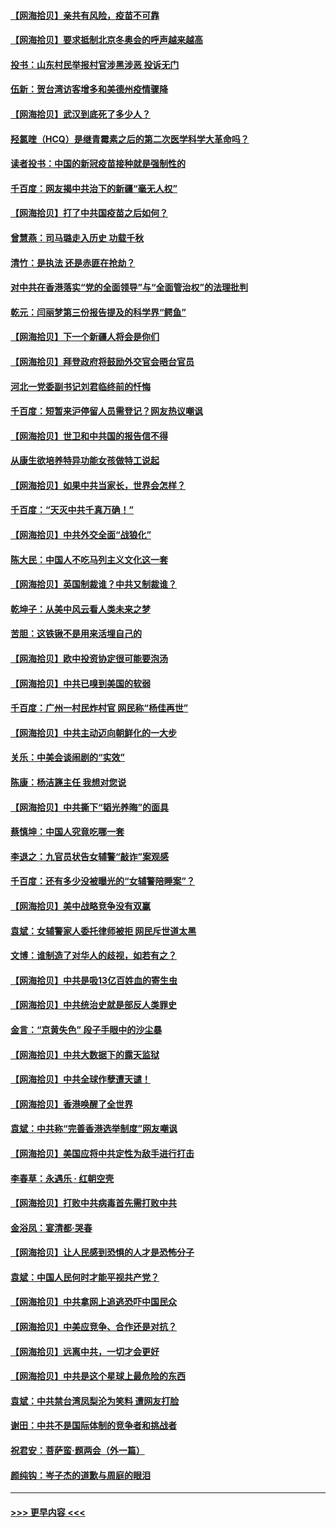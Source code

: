 #### [【网海拾贝】亲共有风险，疫苗不可靠](../pages/nsc993/n12872224.md?t=04120402) 
#### [【网海拾贝】要求抵制北京冬奥会的呼声越来越高](../pages/nsc993/n12868962.md?t=04120402) 
#### [投书：山东村民举报村官涉黑涉恶 投诉无门](../pages/nsc993/n12869726.md?t=04120402) 
#### [伍新：贺台湾访客增多和美德州疫情骤降](../pages/nsc993/n12865651.md?t=04120402) 
#### [【网海拾贝】武汉到底死了多少人？](../pages/nsc993/n12863707.md?t=04120402) 
#### [羟氯喹（HCQ）是继青霉素之后的第二次医学科学大革命吗？](../pages/nsc993/n12638564.md?t=04120402) 
#### [读者投书：中国的新冠疫苗接种就是强制性的](../pages/nsc993/n12859932.md?t=04120402) 
#### [千百度：网友揭中共治下的新疆“毫无人权”](../pages/nsc993/n12858385.md?t=04120402) 
#### [【网海拾贝】打了中共国疫苗之后如何？](../pages/nsc993/n12857866.md?t=04120402) 
#### [曾慧燕：司马璐走入历史 功载千秋](../pages/nsc993/n12856996.md?t=04120402) 
#### [清竹：是执法 还是赤匪在抢劫？](../pages/nsc993/n12856952.md?t=04120402) 
#### [对中共在香港落实“党的全面领导”与“全面管治权”的法理批判](../pages/nsc993/n12856929.md?t=04120402) 
#### [乾元：闫丽梦第三份报告提及的科学界“鳄鱼”](../pages/nsc993/n12855985.md?t=04120402) 
#### [【网海拾贝】下一个新疆人将会是你们](../pages/nsc993/n12855864.md?t=04120402) 
#### [【网海拾贝】拜登政府将鼓励外交官会晤台官员](../pages/nsc993/n12853615.md?t=04120402) 
#### [河北一党委副书记刘君临终前的忏悔](../pages/nsc993/n12849420.md?t=04120402) 
#### [千百度：短暂来沪停留人员需登记？网友热议嘲讽](../pages/nsc993/n12853497.md?t=04120402) 
#### [【网海拾贝】世卫和中共国的报告信不得](../pages/nsc993/n12850902.md?t=04120402) 
#### [从康生欲培养特异功能女孩做特工说起](../pages/nsc993/n12849289.md?t=04120402) 
#### [【网海拾贝】如果中共当家长，世界会怎样？](../pages/nsc993/n12848436.md?t=04120402) 
#### [千百度：“天灭中共千真万确！”](../pages/nsc993/n12845659.md?t=04120402) 
#### [【网海拾贝】中共外交全面“战狼化”](../pages/nsc993/n12845607.md?t=04120402) 
#### [陈大民：中国人不吃马列主义文化这一套](../pages/nsc993/n12842496.md?t=04120402) 
#### [【网海拾贝】英国制裁谁？中共又制裁谁？](../pages/nsc993/n12840909.md?t=04120402) 
#### [乾坤子：从美中风云看人类未来之梦](../pages/nsc993/n12840590.md?t=04120402) 
#### [苦胆：这铁锹不是用来活埋自己的](../pages/nsc993/n12839512.md?t=04120402) 
#### [【网海拾贝】欧中投资协定很可能要泡汤](../pages/nsc993/n12835122.md?t=04120402) 
#### [【网海拾贝】中共已嗅到美国的软弱](../pages/nsc993/n12832411.md?t=04120402) 
#### [千百度：广州一村民炸村官 网民称“杨佳再世”](../pages/nsc993/n12832380.md?t=04120402) 
#### [【网海拾贝】中共主动迈向朝鲜化的一大步](../pages/nsc993/n12829887.md?t=04120402) 
#### [关乐：中美会谈闹剧的“实效”](../pages/nsc993/n12826698.md?t=04120402) 
#### [陈康：杨洁篪主任  我想对您说](../pages/nsc993/n12826609.md?t=04120402) 
#### [【网海拾贝】中共撕下“韬光养晦”的面具](../pages/nsc993/n12826459.md?t=04120402) 
#### [蔡慎坤：中国人究竟吃哪一套](../pages/nsc993/n12826010.md?t=04120402) 
#### [李退之：九官员状告女辅警“敲诈”案观感](../pages/nsc993/n12823984.md?t=04120402) 
#### [千百度：还有多少没被曝光的“女辅警陪睡案”？](../pages/nsc993/n12822136.md?t=04120402) 
#### [【网海拾贝】美中战略竞争没有双赢](../pages/nsc993/n12822105.md?t=04120402) 
#### [袁斌：女辅警家人委托律师被拒 网民斥世道太黑](../pages/nsc993/n12822004.md?t=04120402) 
#### [文博：谁制造了对华人的歧视，如若有之？](../pages/nsc993/n12821635.md?t=04120402) 
#### [【网海拾贝】中共是吸13亿百姓血的寄生虫](../pages/nsc993/n12819191.md?t=04120402) 
#### [【网海拾贝】中共统治史就是部反人类罪史](../pages/nsc993/n12816738.md?t=04120402) 
#### [金言：“京黄失色” 段子手眼中的沙尘暴](../pages/nsc993/n12815700.md?t=04120402) 
#### [【网海拾贝】中共大数据下的露天监狱](../pages/nsc993/n12811075.md?t=04120402) 
#### [【网海拾贝】中共全球作孽遭天谴！](../pages/nsc993/n12810258.md?t=04120402) 
#### [【网海拾贝】香港唤醒了全世界](../pages/nsc993/n12809100.md?t=04120402) 
#### [袁斌：中共称“完善香港选举制度”网友嘲讽](../pages/nsc993/n12808994.md?t=04120402) 
#### [【网海拾贝】美国应将中共定性为敌手进行打击](../pages/nsc993/n12806870.md?t=04120402) 
#### [李春草：永遇乐 · 红朝空壳](../pages/nsc993/n12805365.md?t=04120402) 
#### [【网海拾贝】打败中共病毒首先需打败中共](../pages/nsc993/n12803930.md?t=04120402) 
#### [金浴凤：宴清都‧哭春](../pages/nsc993/n12801601.md?t=04120402) 
#### [【网海拾贝】让人民感到恐惧的人才是恐怖分子](../pages/nsc993/n12799347.md?t=04120402) 
#### [袁斌：中国人民何时才能平视共产党？](../pages/nsc993/n12799306.md?t=04120402) 
#### [【网海拾贝】中共拿网上追逃恐吓中国民众](../pages/nsc993/n12796905.md?t=04120402) 
#### [【网海拾贝】中美应竞争、合作还是对抗？](../pages/nsc993/n12794675.md?t=04120402) 
#### [【网海拾贝】远离中共，一切才会更好](../pages/nsc993/n12793572.md?t=04120402) 
#### [【网海拾贝】中共是这个星球上最危险的东西](../pages/nsc993/n12791400.md?t=04120402) 
#### [袁斌：中共禁台湾凤梨沦为笑料 遭网友打脸](../pages/nsc993/n12791335.md?t=04120402) 
#### [谢田：中共不是国际体制的竞争者和挑战者](../pages/nsc993/n12791212.md?t=04120402) 
#### [祝君安：菩萨蛮·题两会（外一篇）](../pages/nsc993/n12786801.md?t=04120402) 
#### [颜纯钩：岑子杰的道歉与周庭的眼泪](../pages/nsc993/n12786775.md?t=04120402) 

----
#### [ >>> 更早内容 <<< ](../indexes/nsc993-earlier.md)
